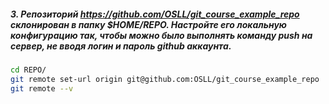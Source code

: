##### 3. Репозиторий https://github.com/OSLL/git_course_example_repo склонирован в папку $HOME/REPO. Настройте его локальную конфигурацию так, чтобы можно было выполнять команду push на сервер, не вводя логин и пароль github аккаунта.
```bash
cd REPO/
git remote set-url origin git@github.com:OSLL/git_course_example_repo
git remote --v
```
